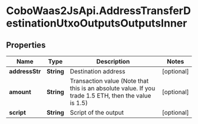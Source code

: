 # CoboWaas2JsApi.AddressTransferDestinationUtxoOutputsOutputsInner

## Properties

Name | Type | Description | Notes
------------ | ------------- | ------------- | -------------
**addressStr** | **String** | Destination address | [optional] 
**amount** | **String** | Transaction value (Note that this is an absolute value. If you trade 1.5 ETH, then the value is 1.5)  | [optional] 
**script** | **String** | Script of the output | [optional] 


